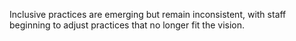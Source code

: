 Inclusive practices are emerging but remain inconsistent, with staff beginning to adjust practices that no longer fit the vision.
